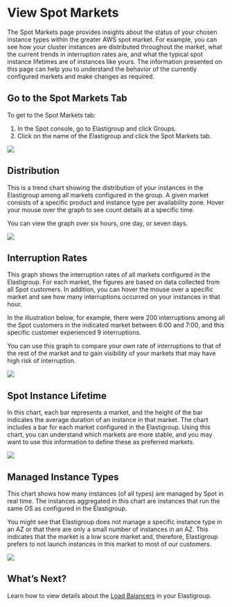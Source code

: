 # View Spot Markets

The Spot Markets page provides insights about the status of your chosen instance types within the greater AWS spot market. For example, you can see how your cluster instances are distributed throughout the market, what the current trends in interruption rates are, and what the typical spot instance lifetimes are of instances like yours. The information presented on this page can help you to understand the behavior of the currently configured markets and make changes as required.

## Go to the Spot Markets Tab

To get to the Spot Markets tab:

1. In the Spot console, go to Elastigroup and click Groups.
2. Click on the name of the Elastigroup and click the Spot Markets tab.

<img src="/elastigroup/_media/tutorials-view-spot-markets-01.png" />

## Distribution

This is a trend chart showing the distribution of your instances in the Elastigroup among all markets configured in the group. A given market consists of a specific product and instance type per availability zone. Hover your mouse over the graph to see count details at a specific time.

You can view the graph over six hours, one day, or seven days.

<img src="/elastigroup/_media/tutorials-view-spot-markets-02.png" />

## Interruption Rates

This graph shows the interruption rates of all markets configured in the Elastigroup. For each market, the figures are based on data collected from all Spot customers. In addition, you can hover the mouse over a specific market and see how many interruptions occurred on your instances in that hour.

In the illustration below, for example, there were 200 interruptions among all the Spot customers in the indicated market between 6:00 and 7:00, and this specific customer experienced 9 interruptions.

You can use this graph to compare your own rate of interruptions to that of the rest of the market and to gain visibility of your markets that may have high risk of interruption.

<img src="/elastigroup/_media/tutorials-view-spot-markets-03.png" />

## Spot Instance Lifetime

In this chart, each bar represents a market, and the height of the bar indicates the average duration of an instance in that market. The chart includes a bar for each market configured in the Elastigroup. Using this chart, you can understand which markets are more stable, and you may want to use this information to define these as preferred markets.

<img src="/elastigroup/_media/tutorials-view-spot-markets-04.png" />

## Managed Instance Types

This chart shows how many instances (of all types) are managed by Spot in real time. The instances aggregated in this chart are instances that run the same OS as configured in the Elastigroup.

You might see that Elastigroup does not manage a specific instance type in an AZ or that there are only a small number of instances in an AZ. This indicates that the market is a low score market and, therefore, Elastigroup prefers to not launch instances in this market to most of our customers.

<img src="/elastigroup/_media/tutorials-view-spot-markets-05.png" />

## What’s Next?

Learn how to view details about the [Load Balancers](elastigroup/tutorials/elastigroup-actions-menu/view-load-balancers) in your Elastigroup.
